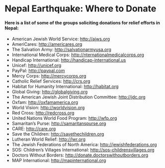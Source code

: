 # Nepal Earthquake: Where to Donate
#### Here is a list of some of the groups soliciting donations for relief efforts in Nepal:

* American Jewish World Service: http://ajws.org
* AmeriCares: http://americares.org
* The Salvation Army: http://salvationarmyusa.org
* International Medical Corps: http://nternationalmedicalcorps.org
* Handicap International: http://handicap-international.us
* Unicef: http://unicef.org
* PayPal: http://paypal.com
* Mercy Corps: http://mercycorps.org
* Catholic Relief Services: http://crs.org
* Habitat for Humanity International: http://habitat.org
* Global Giving: http://globalgiving.org
* The American Jewish Joint Distribution Committee: http://jdc.org
* Oxfam: http://oxfamamerica.org
* World Vision: http://worldvision.org
* Red Cross: http://redcross.org
* United Nations World Food Program: http://wfp.org
* Samaritan’s Purse: http://samaritanspurse.org
* CARE: http://care.org
* Save the Children: http://savethechildren.org
* Lutheran World Relief: http://lwr.org
* The Jewish Federations of North America: http://jewishfederations.org
* SOS: Children’s Villages International: http://sos-childrensvillages.org
* Doctors Without Borders: http://donate.doctorswithoutborders.org
* MAP International: http://mapinternational.org
